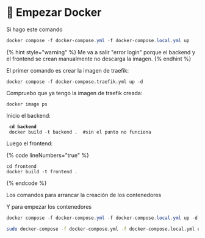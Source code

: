 # 🐋 Empezar Docker

Si hago este comando

```powershell
docker compose -f docker-compose.yml -f docker-compose.local.yml up
```

{% hint style="warning" %}
Me va a salir "error login" porque el backend y el frontend se crean manualmente no descarga la imagen.&#x20;
{% endhint %}

El primer comando es crear la imagen de traefik:

```
docker compose -f docker-compose.traefik.yml up -d
```

Compruebo que ya tengo la imagen de traefik creada:

```
docker image ps
```

Inicio el backend:

<pre data-line-numbers><code><strong> cd backend
</strong> docker build -t backend .  #sin el punto no funciona
</code></pre>

Luego el frontend:

{% code lineNumbers="true" %}
```
cd frontend
docker build -t frontend .
```
{% endcode %}

Los comandos para arrancar la creación de los contenedores

Y para empezar los contenedores

```powershell
docker compose -f docker-compose.yml -f docker-compose.local.yml up -d
```

```bash
sudo docker-compose -f docker-compose.yml -f docker-compose.local.yml up -d
```
